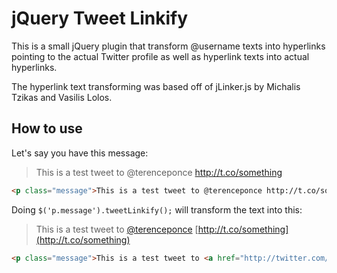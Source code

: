 # jQuery Tweet Linkify

This is a small jQuery plugin that transform @username texts into hyperlinks pointing to the actual Twitter profile as well as hyperlink texts into actual hyperlinks.

The hyperlink text transforming was based off of jLinker.js by Michalis Tzikas and Vasilis Lolos.

## How to use

Let's say you have this message:

> This is a test tweet to @terenceponce http://t.co/something

```html
<p class="message">This is a test tweet to @terenceponce http://t.co/something</p>
```

Doing `$('p.message').tweetLinkify();` will transform the text into this:

> This is a test tweet to [@terenceponce](http://twitter.com/terenceponce) [http://t.co/something](http://t.co/something)

```html
<p class="message">This is a test tweet to <a href="http://twitter.com/terenceponce">@terenceponce</a> <a href="http://t.co/something">http://t.co/something</a></p>
```